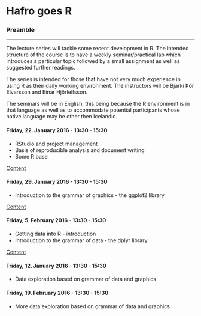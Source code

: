 # Hafro goes R



### Preamble
___

The lecture series will tackle some recent development in R. The intended structure of the course is to have a weekly seminar/practical lab which introduces a particular topic followed by a small assignment as well as suggested further readings.

The series is intended for those that have not very much experience in using R as their daily working environment. The instructors will be Bjarki Þór Elvarsson and Einar Hjörleifsson.

The seminars will be in English, this being because the R environment is in that language as well as to accommodate potential participants whose native language may be other then Icelandic.

#### Friday, 22. January 2016 - 13:30 - 15:30

* RStudio and project management
* Basis of reproducible analysis and document writing
* Some R base

[Content](http://www.hafro.is/~bthe/R-hafro-day1.zip)

#### Friday, 29. January 2016 - 13:30 - 15:30

* Introduction to the grammar of graphics - the ggplot2 library

[Content](ggplot2.Rmd)

#### Friday, 5. February 2016 - 13:30 - 15:30

* Getting data into R - introduction
* Introduction to the grammar of data - the dplyr library

[Content](http://www.hafro.is/~bthe/R-hafro-day3.zip)

#### Friday, 12. January 2016 - 13:30 - 15:30

* Data exploration based on grammar of data and graphics

#### Friday, 19. February 2016 - 13:30 - 15:30

* More data exploration based on grammar of data and graphics

